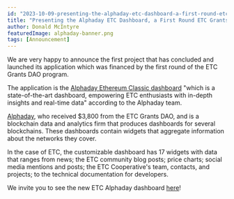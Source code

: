```yaml
---
id: "2023-10-09-presenting-the-alphaday-etc-dashboard-a-first-round-etc-grants-dao-project-cn"
title: "Presenting the Alphaday ETC Dashboard, a First Round ETC Grants DAO Project"
author: Donald McIntyre
featuredImage: alphaday-banner.png
tags: [Announcement]
---
```


We are very happy to announce the first project that has concluded and launched its application which was financed by the first round of the ETC Grants DAO program.

The application is the [Alphaday Ethereum Classic dashboard](https://app.alphaday.com/b/ethereumclassic/) "which is a state-of-the-art dashboard, empowering ETC enthusiasts with in-depth insights and real-time data" according to the Alphaday team.

[Alphaday](https://etcgrants.softr.app/project-details-cn?recordId=recFXsxD1gSPBC6ab), who received $3,800 from the ETC Grants DAO, and is a blockchain data and analytics firm that produces dashboards for several blockchains. These dashboards contain widgets that aggregate information about the networks they cover.

In the case of ETC, the customizable dashboard has 17 widgets with data that ranges from news; the ETC community blog posts; price charts; social media mentions and posts; the ETC Cooperative's team, contacts, and projects; to the technical documentation for developers.

We invite you to see the new ETC Alphaday dashboard [here](https://app.alphaday.com/b/ethereumclassic/)!
